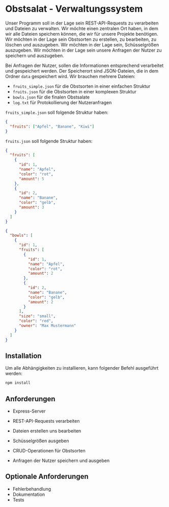 # Obstsalat - Verwaltungssystem

Unser Programm soll in der Lage sein REST-API-Requests zu verarbeiten und Dateien zu verwalten.
Wir möchte einen zentralen Ort haben, in dem wir alle Dateien speichern können, die wir für unsere Projekte benötigen.
Wir möchten in der Lage sein Obstsorten zu erstellen, zu bearbeiten, zu löschen und auszugeben.
Wir möchten in der Lage sein, Schüsselgrößen auszugeben.
Wir möchten in der Lage sein unsere Anfragen der Nutzer zu speichern und auszugeben.

Bei Anfragen der Nutzer, sollen die Informationen entsprechend verarbeitet und gespeichert werden. Der Speicherort sind JSON-Dateien, die in dem Ordner `data` gespeichert wird.
Wir brauchen mehrere Dateien:

- `fruits_simple.json` für die Obstsorten in einer einfachen Struktur
- `fruits.json` für die Obstsorten in einer komplexen Struktur
- `bowls.json` für die finalen Obstsalate
- `log.txt` für Protokollierung der Nutzeranfragen

`fruits_simple.json` soll folgende Struktur haben:

```json
{
  "fruits": ["Apfel", "Banane", "Kiwi"]
}
```

`fruits.json` soll folgende Struktur haben:

```json
{
  "fruits": [
    {
      "id": 1,
      "name": "Apfel",
      "color": "rot",
      "amount": 5
    },
    {
      "id": 2,
      "name": "Banane",
      "color": "gelb",
      "amount": 3
    }
  ]
}
```

```json
{
  "bowls": [
    {
      "id": 1,
      "fruits": [
        {
          "id": 1,
          "name": "Apfel",
          "color": "rot",
          "amount": 2
        },
        {
          "id": 2,
          "name": "Banane",
          "color": "gelb",
          "amount": 2
        }
      ],
      "size": "small",
      "color": "red",
      "owner": "Max Mustermann"
    }
  ]
}
```

## Installation

Um alle Abhängigkeiten zu installieren, kann folgender Befehl ausgeführt werden:

```bash
npm install
```

## Anforderungen

- Express-Server
- REST-API-Requests verarbeiten
- Dateien erstellen uns bearbeiten

- Schüsselgrößen ausgeben
- CRUD-Operationen für Obstsorten
- Anfragen der Nutzer speichern und ausgeben

## Optionale Anforderungen

- Fehlerbehandlung
- Dokumentation
- Tests